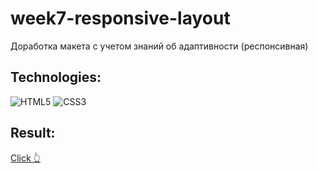 # week7-responsive-layout

Доработка макета с учетом знаний об адаптивности (респонсивная)

## Technologies:

![HTML5](https://img.shields.io/badge/html5-%23E34F26.svg?style=for-the-badge&logo=html5&logoColor=white)
![CSS3](https://img.shields.io/badge/css3-%231572B6.svg?style=for-the-badge&logo=css3&logoColor=white)

## Result:

<a href="https://xeni-ya.github.io/page-layout-responsive-layout/">Click 👆</a>
